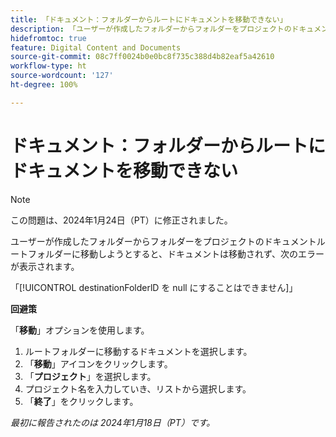 ```yaml
---
title: 「ドキュメント：フォルダーからルートにドキュメントを移動できない」
description: 「ユーザーが作成したフォルダーからフォルダーをプロジェクトのドキュメントルートフォルダーに移動しようとすると、ドキュメントは移動されず、エラーが表示されます。」
hidefromtoc: true
feature: Digital Content and Documents
source-git-commit: 08c7ff0024b0e0bc8f735c388d4b82eaf5a42610
workflow-type: ht
source-wordcount: '127'
ht-degree: 100%

---
```



# ドキュメント：フォルダーからルートにドキュメントを移動できない

>[!NOTE]
>
>この問題は、2024年1月24日（PT）に修正されました。

ユーザーが作成したフォルダーからフォルダーをプロジェクトのドキュメントルートフォルダーに移動しようとすると、ドキュメントは移動されず、次のエラーが表示されます。

「[!UICONTROL destinationFolderlD を null にすることはできません]」

**回避策**

「**移動**」オプションを使用します。

1. ルートフォルダーに移動するドキュメントを選択します。
1. 「**移動**」アイコンをクリックします。
1. 「**プロジェクト**」を選択します。
1. プロジェクト名を入力していき、リストから選択します。
1. 「**終了**」をクリックします。

_最初に報告されたのは 2024年1月18日（PT）です。_
